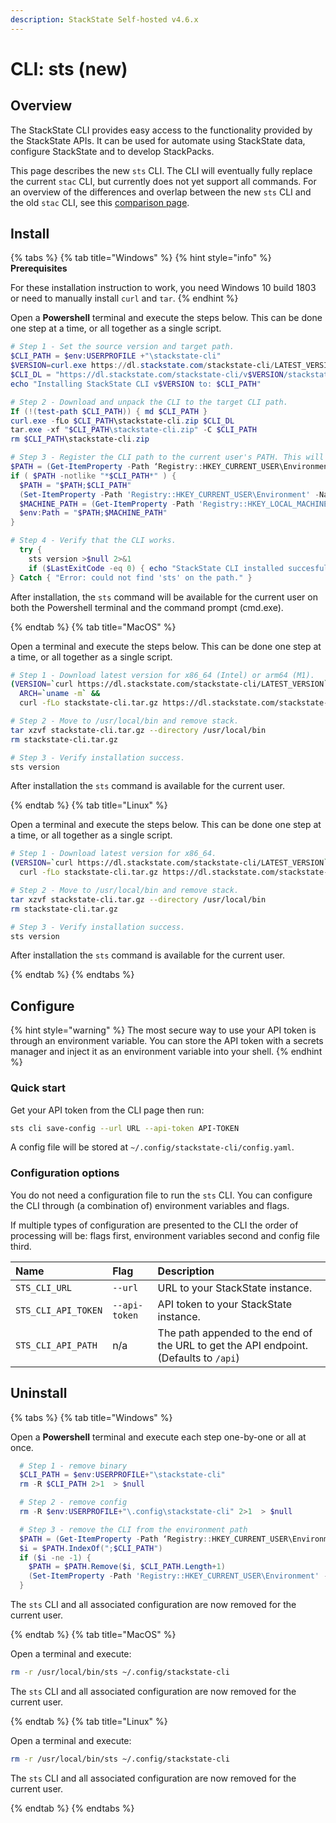 ```yaml
---
description: StackState Self-hosted v4.6.x
---
```


# CLI: sts (new)

## Overview

The StackState CLI provides easy access to the functionality provided by the StackState APIs. It can be used for automate using StackState data, configure StackState and to develop StackPacks. 

This page describes the new `sts` CLI. The CLI will eventually fully replace the current `stac` CLI, but currently does not yet support all commands. For an overview of the differences and overlap between the new `sts` CLI and the old `stac` CLI, see this [comparison page](setup/cli/cli-comparison.md).

## Install

{% tabs %}
{% tab title="Windows" %}
{% hint style="info" %}
**Prerequisites**

For these installation instruction to work, you need Windows 10 build 1803 or need to manually install `curl` and `tar`. 
{% endhint %}

Open a **Powershell** terminal and execute the steps below. This can be done one step at a time, or all together as a single script.

```powershell
# Step 1 - Set the source version and target path.
$CLI_PATH = $env:USERPROFILE +"\stackstate-cli"
$VERSION=curl.exe https://dl.stackstate.com/stackstate-cli/LATEST_VERSION
$CLI_DL = "https://dl.stackstate.com/stackstate-cli/v$VERSION/stackstate-cli-full-$VERSION.windows-x86_64.zip"
echo "Installing StackState CLI v$VERSION to: $CLI_PATH"

# Step 2 - Download and unpack the CLI to the target CLI path.
If (!(test-path $CLI_PATH)) { md $CLI_PATH }
curl.exe -fLo $CLI_PATH\stackstate-cli.zip $CLI_DL
tar.exe -xf "$CLI_PATH\stackstate-cli.zip" -C $CLI_PATH
rm $CLI_PATH\stackstate-cli.zip

# Step 3 - Register the CLI path to the current user's PATH. This will make the `sts` command available everywhere.
$PATH = (Get-ItemProperty -Path ‘Registry::HKEY_CURRENT_USER\Environment’ -Name PATH).Path
if ( $PATH -notlike "*$CLI_PATH*" ) { 
  $PATH = "$PATH;$CLI_PATH"
  (Set-ItemProperty -Path 'Registry::HKEY_CURRENT_USER\Environment' -Name PATH –Value $PATH) 
  $MACHINE_PATH = (Get-ItemProperty -Path 'Registry::HKEY_LOCAL_MACHINE\System\CurrentControlSet\Control\Session Manager\Environment' -Name PATH).path
  $env:Path = "$PATH;$MACHINE_PATH"
}

# Step 4 - Verify that the CLI works.
  try {  
    sts version >$null 2>&1
    if ($LastExitCode -eq 0) { echo "StackState CLI installed succesfully! Type 'sts' to get started." } else { "Error: StackState CLI error code $LastExitCode." }
} Catch { "Error: could not find 'sts' on the path." }
```

After installation, the `sts` command will be available for the current user on both the Powershell terminal and the command prompt (cmd.exe).

{% endtab %}
{% tab title="MacOS" %}

Open a terminal and execute the steps below. This can be done one step at a time, or all together as a single script.

```bash
# Step 1 - Download latest version for x86_64 (Intel) or arm64 (M1).
(VERSION=`curl https://dl.stackstate.com/stackstate-cli/LATEST_VERSION` && 
  ARCH=`uname -m` &&
  curl -fLo stackstate-cli.tar.gz https://dl.stackstate.com/stackstate-cli/v$VERSION/stackstate-cli-full-$VERSION.darwin-$ARCH.tar.gz)

# Step 2 - Move to /usr/local/bin and remove stack.
tar xzvf stackstate-cli.tar.gz --directory /usr/local/bin
rm stackstate-cli.tar.gz

# Step 3 - Verify installation success.
sts version
```

After installation the `sts` command is available for the current user.

{% endtab %}
{% tab title="Linux" %}

Open a terminal and execute the steps below. This can be done one step at a time, or all together as a single script.

```bash
# Step 1 - Download latest version for x86_64.
(VERSION=`curl https://dl.stackstate.com/stackstate-cli/LATEST_VERSION` && 
  curl -fLo stackstate-cli.tar.gz https://dl.stackstate.com/stackstate-cli/v$VERSION/stackstate-cli-full-$VERSION.linux-x86_64.tar.gz)

# Step 2 - Move to /usr/local/bin and remove stack.
tar xzvf stackstate-cli.tar.gz --directory /usr/local/bin
rm stackstate-cli.tar.gz

# Step 3 - Verify installation success.
sts version
```

After installation the `sts` command is available for the current user.

{% endtab %}
{% endtabs %}

## Configure

{% hint style="warning" %}
The most secure way to use your API token is through an environment variable. You can store the API token with a secrets manager and inject it as an environment variable into your shell.
{% endhint %}

### Quick start

Get your API token from the CLI page then run:

```bash
sts cli save-config --url URL --api-token API-TOKEN 
```

A config file will be stored at `~/.config/stackstate-cli/config.yaml`.

### Configuration options

You do not need a configuration file to run the `sts` CLI. You can configure the CLI through (a combination of) environment variables and flags.

If multiple types of configuration are presented to the CLI the order of processing will be: flags first, environment variables second and config file third.

| Name | Flag |  Description |
| :--- |:--- | :--- |
| `STS_CLI_URL` | `--url` | URL to your StackState instance. |
| `STS_CLI_API_TOKEN` | `--api-token` | API token to your StackState instance. |
| `STS_CLI_API_PATH` | n/a | The path appended to the end of the URL to get the API endpoint. (Defaults to `/api`)|

## Uninstall

{% tabs %}
{% tab title="Windows" %}

Open a **Powershell** terminal and execute each step one-by-one or all at once.

```powershell
  # Step 1 - remove binary
  $CLI_PATH = $env:USERPROFILE+"\stackstate-cli"
  rm -R $CLI_PATH 2>1  > $null

  # Step 2 - remove config
  rm -R $env:USERPROFILE+"\.config\stackstate-cli" 2>1  > $null

  # Step 3 - remove the CLI from the environment path
  $PATH = (Get-ItemProperty -Path ‘Registry::HKEY_CURRENT_USER\Environment’ -Name PATH).Path
  $i = $PATH.IndexOf(";$CLI_PATH")
  if ($i -ne -1) {
    $PATH = $PATH.Remove($i, $CLI_PATH.Length+1)
    (Set-ItemProperty -Path 'Registry::HKEY_CURRENT_USER\Environment' -Name PATH –Value $PATH) 
  }
```

The `sts` CLI and all associated configuration are now removed for the current user.

{% endtab %}
{% tab title="MacOS" %}

Open a terminal and execute:

```bash
rm -r /usr/local/bin/sts ~/.config/stackstate-cli
```

The `sts` CLI and all associated configuration are now removed for the current user.

{% endtab %}
{% tab title="Linux" %}

Open a terminal and execute:

```bash
rm -r /usr/local/bin/sts ~/.config/stackstate-cli
```

The `sts` CLI and all associated configuration are now removed for the current user.

{% endtab %}
{% endtabs %}
